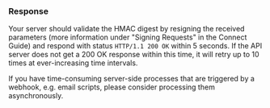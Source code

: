 ### Response

Your server should validate the HMAC digest by resigning the received parameters (more information under "Signing Requests" in the Connect Guide) and respond with status `HTTP/1.1 200 OK` within 5 seconds. If the API server does not get a 200 OK response within this time, it will retry up to 10 times at ever-increasing time intervals.

If you have time-consuming server-side processes that are triggered by a webhook, e.g. email scripts, please consider processing them asynchronously.


